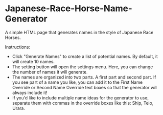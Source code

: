 # Japanese-Race-Horse-Name-Generator
A simple HTML page that generates names in the style of Japanese Race Horses.

Instructions:
- Click "Generate Names" to create a list of potential names. By default, it will create 10 names.
- The setting button will open the settings menu. Here, you can change the number of names it will generate.
- The names are organized into two parts. A first part and second part. If you see part of a name you like, you can add it to the First Name Override or Second Name Override text boxes so that the generator will always include it!
- If you'd like to include multiple name ideas for the generator to use, separate them with commas in the override boxes like this: Ship, Teio, Urara.
